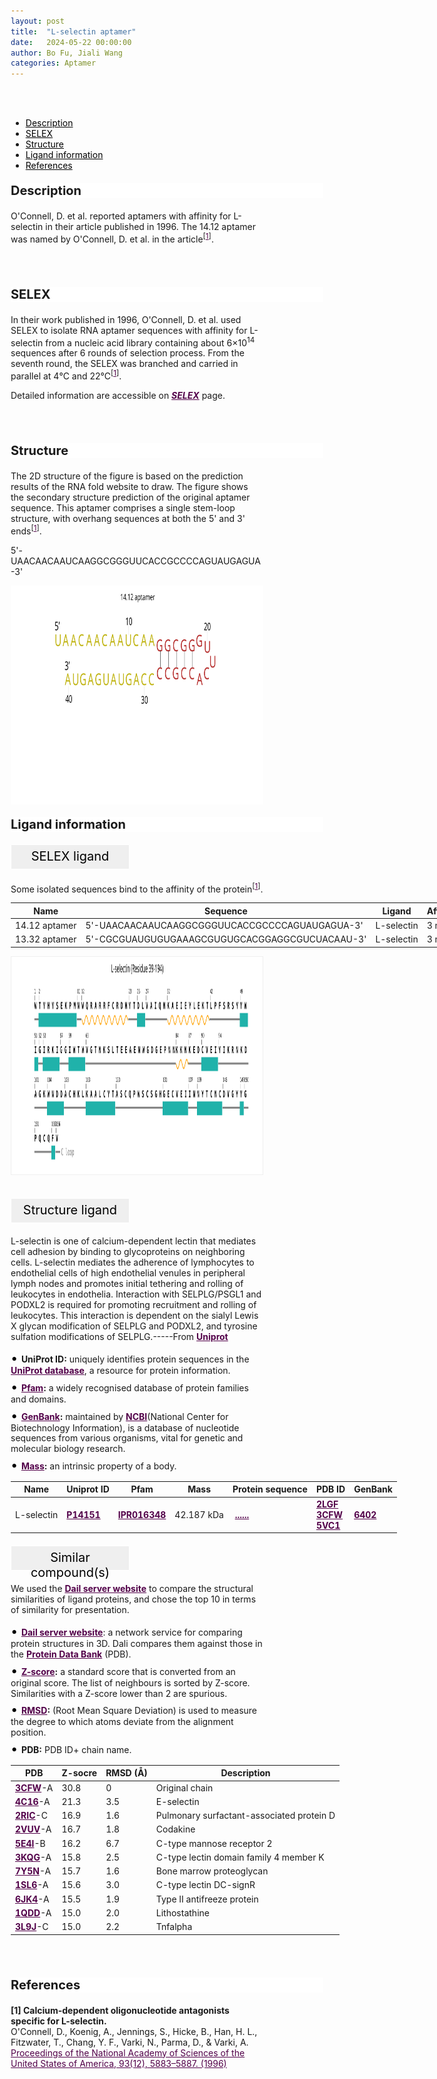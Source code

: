 ```yaml
---
layout: post
title:  "L-selectin aptamer"
date:   2024-05-22 00:00:00
author: Bo Fu, Jiali Wang
categories: Aptamer
---
```

<html>
<head>
  <style>
    /* 按钮容器样式 */
    .button-container {
      display: flex;
      justify-content: left;
      align-items: center;
      height: 50px;
    }
    /* 按钮样式 */
    .button {
      display: block;
      padding: 10px;
      font-size:24px;
      margin-right: 10px;
      text-align: center;
      background-color: #ffffff;
      color: #520049;
      text-decoration: none;
      border: 1px solid #520049;
      border-radius: 5px;
    }
    /* 鼠标悬停样式 */
    .button:hover {
      background-color: #c9c5c5;
      cursor: pointer;
    }
    h1, .h1 {
    font-size: 30px;
}
  </style>
</head>
</html>

<html lang="zh-cn">
<head>
<meta charset="utf-8"> 
<style>
  .header_box {
    display: block;
    font-size: 20px;
    font-weight: bold;
    background-color: #ffffff;
    text-decoration: none;
    border-radius: 1px;
    width: 500px;
    border-width: 1px 1px 2px 1px;
    border-color: #ffffff #ffffff #ffffff #ffffff;
}
.blowheader_box{
    display: block;
      padding: 6px;
      font-size:20px;
      margin-right: 10px;
      text-align: center;
      background-color: #efefef;
      color: #000000;
      text-decoration: none;
      border: 1px solid #ffffff;
      border-radius: 1px;
      width:190px;
      height:40px;
  }
  .box_style{
    background: #ffffff;
  }
  blockquote {
  margin: 0 0 0px;
  }
  .dot-paragraph::before {
            content: "• "; /* 点号和空格 */
            color: black; /* 设置点号颜色 */
            font-size: 20px; /* 调整点号大小 */
        }
  .dot-paragraph {
            margin: 5px 0; /* 调整带有点的段落的上下外边距 */
            line-height: 1.2; /* 调整带有点的段落的行高 */
        }
  .sequence-container {
      position: relative;
      max-width: 100%;
      white-space: normal;
      overflow-wrap: break-word;
    }
    .sequence-text {
      display: inline-block;
      white-space: nowrap;
      max-width: 100%;
      overflow: hidden;
    }
    .show-more {
      display: inline-block;
      color: #520049;
      cursor: pointer;
      font-weight: bold;
      text-decoration: underline;
    }
    .full-sequence {
      display: none;
    }
    .sequence-container.expanded .sequence-text {
      display: none;
    }
    .sequence-container.expanded .full-sequence {
      display: inline;
    }
    .sequence-container.collapsed .sequence-text {
      white-space: normal;
      display: inline-block;
      max-width: 100%;
    }
    * {
              margin: 0;
              padding: 0;
              box-sizing: border-box;
          }
</style>
</head>
<br>
<br>

<div class="side-nav">
<ul>
    <div class="side-nav-item"><li><a href="#description" style="color: #000000;">Description</a></li></div>
    <div class="side-nav-item"><li><a href="#SELEX" style="color: #000000;">SELEX</a></li></div>
    <div class="side-nav-item"><li><a href="#Structure" style="color: #000000;">Structure</a></li></div>
    <div class="side-nav-item"><li><a href="#ligand-recognition" style="color: #000000;">Ligand information</a></li></div>
    <div class="side-nav-item"><li><a href="#references" style="color: #000000;">References</a></li></div>
    </ul>
</div>



<p class="header_box" id="description">Description</p>
<p>O'Connell, D. et al. reported aptamers with affinity for L-selectin in their article published in 1996. The 14.12 aptamer was named by O'Connell, D. et al. in the article<sup>[<a href="#ref1" style="color:#520049">1</a>]</sup>.<br></p>
<br>
<br>


<p class="header_box" id="SELEX">SELEX</p>
<p>In their work published in 1996, O'Connell, D. et al. used SELEX to isolate RNA aptamer sequences with affinity for L-selectin from a nucleic acid library containing about 6×10<sup>14</sup> sequences after 6 rounds of selection process. From the seventh round, the SELEX was branched and carried in parallel at 4℃ and 22℃<sup>[<a href="#ref1" style="color:#520049">1</a>]</sup>.</p>
<p>Detailed information are accessible on <a href="{{ site.url }}{{ site.baseurl }}/SELEX" target="_blank" style="color:#520049"><b><i>SELEX</i></b></a> page.</p>
<br>
<br>


<p class="header_box" id="Structure">Structure</p>
<p>The 2D structure of the figure is based on the prediction results of the RNA fold website to draw. The figure shows the secondary structure prediction of the original aptamer sequence. This aptamer comprises a single stem-loop structure, with overhang sequences at both the 5' and 3' ends<sup>[<a href="#ref1" style="color:#520049">1</a>]</sup>.</p>
<p>5'-UAACAACAAUCAAGGCGGGUUCACCGCCCCAGUAUGAGUA-3'</p>
<img src="/images/2D/14.12_aptamer_2D.svg" alt="drawing" style="width:800px;height:350px;display:block;margin:0 auto;border-radius:0;" class="img-responsive">
<div style="display: flex; justify-content: center;"></div>



<p class="header_box" id="ligand-recognition">Ligand information</p> 

<p class="blowheader_box">SELEX ligand</p>
<p>Some isolated sequences bind to the affinity of the protein<sup>[<a href="#ref1" style="color:#520049">1</a>]</sup>.</p>
<table class="table table-bordered" style="table-layout:fixed;width:1000px;margin-left:auto;margin-right:auto;" >
  <thead>
      <tr>
        <th onclick="sortTable(0)">Name</th>
        <th onclick="sortTable(1)">Sequence</th>
        <th onclick="sortTable(2)">Ligand</th>
        <th onclick="sortTable(3)">Affinity</th>
      </tr>
  </thead>
    <tbody>
      <tr>
        <td name="td0">14.12 aptamer</td>
        <td name="td1">5'-UAACAACAAUCAAGGCGGGUUCACCGCCCCAGUAUGAGUA-3'</td>
        <td name="td2">L-selectin</td>
        <td name="td3">3 nM</td>
      </tr>
      <tr>
        <td name="td0">13.32 aptamer</td>
        <td name="td1">5'-CGCGUAUGUGUGAAAGCGUGUGCACGGAGGCGUCUACAAU-3'</td>
        <td name="td2">L-selectin</td>
        <td name="td3">3 nM</td>
      </tr>
	  </tbody>
  </table>
<div style="display: flex; justify-content: center;"></div>
<img src="/images/SELEX_ligand/14.12_aptamer_SELEX_ligand.svg" alt="drawing" style="width:1000px;height:350px;border:solid 1px #efefef;display:block;margin:0 auto;border-radius:0;" class="img-responsive">
<div style="display: flex; justify-content: center;"></div>
<br>



<p class="blowheader_box">Structure ligand</p>
<p>L-selectin is one of calcium-dependent lectin that mediates cell adhesion by binding to glycoproteins on neighboring cells. L-selectin mediates the adherence of lymphocytes to endothelial cells of high endothelial venules in peripheral lymph nodes and promotes initial tethering and rolling of leukocytes in endothelia. Interaction with SELPLG/PSGL1 and PODXL2 is required for promoting recruitment and rolling of leukocytes. This interaction is dependent on the sialyl Lewis X glycan modification of SELPLG and PODXL2, and tyrosine sulfation modifications of SELPLG.-----From <a href="https://www.uniprot.org/uniprotkb/P14151/entry" target="_blank" style="color:#520049; text-decoration: underline;"><b>Uniprot</b></a></p>

<p class="dot-paragraph"><b>UniProt ID:</b> uniquely identifies protein sequences in the <a href="https://www.uniprot.org/" target="_blank" style="color:#520049; text-decoration: underline;"><b>UniProt database</b></a>, a resource for protein information.</p>
<p class="dot-paragraph"><b><a href="https://www.ebi.ac.uk/interpro/" target="_blank" style="color:#520049; text-decoration: underline;"><b>Pfam</b></a>:</b> a widely recognised database of protein families and domains.</p>
<p class="dot-paragraph"><b><a href="https://www.ncbi.nlm.nih.gov/genbank/" target="_blank" style="color:#520049; text-decoration: underline;"><b>GenBank</b></a>:</b> maintained by <a href="https://www.ncbi.nlm.nih.gov/" target="_blank" style="color:#520049; text-decoration: underline;"><b>NCBI</b></a>(National Center for Biotechnology Information), is a database of nucleotide sequences from various organisms, vital for genetic and molecular biology research.</p>
<p class="dot-paragraph"><b><a href="https://en.wikipedia.org/wiki/Mass" target="_blank" style="color:#520049; text-decoration: underline;"><b>Mass</b></a>:</b> an intrinsic property of a body.</p>

<table class="table table-bordered" style="table-layout:fixed;width:1000px;margin-left:auto;margin-right:auto;" >
  <thead>
      <tr>
        <th onclick="sortTable(0)">Name</th>
        <th onclick="sortTable(1)">Uniprot ID</th>
        <th onclick="sortTable(2)">Pfam</th>
        <th onclick="sortTable(3)">Mass</th>
        <th onclick="sortTable(4)">Protein sequence</th>
        <th onclick="sortTable(5)">PDB ID</th>
        <th onclick="sortTable(6)">GenBank</th>
      </tr>
  </thead>
    <tbody>
      <tr>
        <td name="td0">L-selectin</td>
        <td name="td1"><a href="https://www.uniprot.org/uniprotkb/P14151/entry" target="_blank" style="color:#520049"><b>P14151</b></a></td>
        <td name="td2"><a href="https://www.ebi.ac.uk/interpro/entry/InterPro/IPR016348/" target="_blank" style="color:#520049"><b>IPR016348</b></a></td>
        <td name="td3">42.187 kDa</td>
        <td name="td4">
        <div class="sequence-container">
          <span class="sequence-text"></span>
          <span class="show-more" onclick="toggleSequence(event)">......</span>
          <span class="full-sequence">MIFPWKCQSTQRDLWNIFKLWGWTMLCCDFLAHHGTDCWTYHYSEKPMNWQRARRFCRDNYTDLVAIQNKAEIEYLEKTLPFSRSYYWIGIRKIGGIWTWVGTNKSLTEEAENWGDGEPNNKKNKEDCVEIYIKRNKDAGKWNDDACHKLKAALCYTASCQPWSCSGHGECVEIINNYTCNCDVGYYGPQCQFVIQCEPLEAPELGTMDCTHPLGNFSFSSQCAFSCSEGTNLTGIEETTCGPFGNWSSPEPTCQVIQCEPLSAPDLGIMNCSHPLASFSFTSACTFICSEGTELIGKKKTICESSGIWSNPSPICQKLDKSFSMIKEGDYNPLFIPVAVMVTAFSGLAFIIWLARRLKKGKKSKRSMNDPY</span>
        </div>
        </td>
        <td name="td5">
        <a href="https://www.rcsb.org/structure/2LGF" target="_blank" style="color:#520049"><b>2LGF</b></a><br>
        <a href="https://www.rcsb.org/structure/3CFW" target="_blank" style="color:#520049"><b>3CFW</b></a><br>
        <a href="https://www.rcsb.org/structure/5VC1" target="_blank" style="color:#520049"><b>5VC1</b></a>
        </td>
        <td name="td6"><a href="https://www.ncbi.nlm.nih.gov/gene/6402" target="_blank" style="color:#520049"><b>6402</b></a></td>
      </tr>
	  </tbody>
  </table>


<p class="blowheader_box">Similar compound(s)</p>                    
<p>We used the <a href="http://ekhidna2.biocenter.helsinki.fi/dali/#:~:text=The%20Dali%20server%20is%20a%20network%20service%20for%20comparing%20protein" target="_blank" style="color:#520049; text-decoration: underline;"><b>Dail server website</b></a> to compare the structural similarities of ligand proteins, and chose the top 10 in terms of similarity for presentation.</p>

<p class="dot-paragraph"><a href="http://ekhidna2.biocenter.helsinki.fi/dali/#:~:text=The%20Dali%20server%20is%20a%20network%20service%20for%20comparing%20protein" target="_blank" style="color:#520049; text-decoration: underline;"><b>Dail server website</b></a>: a network service for comparing protein structures in 3D. Dali compares them against those in the <a href="https://www.rcsb.org/" target="_blank" style="color:#520049; text-decoration: underline;"><b>Protein Data Bank</b></a> (PDB).</p>
<p class="dot-paragraph"><b><a href="https://en.wikipedia.org/wiki/Standard_score" target="_blank" style="color:#520049; text-decoration: underline;"><b>Z-score</b></a>:</b> a standard score that is converted from an original score. The list of neighbours is sorted by Z-score. Similarities with a Z-score lower than 2 are spurious.</p>
<p class="dot-paragraph"><b><a href="https://en.wikipedia.org/wiki/Root_mean_square_deviation" target="_blank" style="color:#520049; text-decoration: underline;"><b>RMSD</b></a>:</b> (Root Mean Square Deviation) is used to measure the degree to which atoms deviate from the alignment position.</p>
<p class="dot-paragraph"><b>PDB:</b> PDB ID+ chain name.</p>

<table class="table table-bordered" style="table-layout:fixed;width:1000px;margin-left:auto;margin-right:auto;">
      <thead>
      <tr>
        <th onclick="sortTable(0)">PDB</th>
        <th onclick="sortTable(1)">Z-socre</th>
        <th onclick="sortTable(2)">RMSD (Å)</th>
        <th onclick="sortTable(3)">Description</th>
      </tr>
      </thead>
    <tbody>
      <tr>
      <td name="td0"><a href="https://www.rcsb.org/structure/3CFW" target="_blank" style="color:#520049"><b>3CFW</b></a>-A</td>
      <td name="td1">30.8</td>
      <td name="td2">0</td>
      <td name="td3">Original chain</td>
    </tr>
      <tr>
      <td name="td0"><a href="https://www.rcsb.org/structure/4C16" target="_blank" style="color:#520049"><b>4C16</b></a>-A</td>
      <td name="td1">21.3</td>
      <td name="td2">3.5</td>
      <td name="td3">E-selectin</td>
    </tr>
     <tr>
      <td name="td0"><a href="https://www.rcsb.org/structure/2RIC" target="_blank" style="color:#520049"><b>2RIC</b></a>-C</td>
      <td name="td1">16.9</td>
      <td name="td2">1.6</td>
      <td name="td3">Pulmonary surfactant-associated protein D</td>
    </tr>
     <tr>
      <td name="td0"><a href="https://www.rcsb.org/structure/2VUV" target="_blank" style="color:#520049"><b>2VUV</b></a>-A</td>
      <td name="td1">16.7</td>
      <td name="td2">1.8</td>
      <td name="td3">Codakine</td>
    </tr>
     <tr>
      <td name="td0"><a href="https://www.rcsb.org/structure/5E4l" target="_blank" style="color:#520049"><b>5E4l</b></a>-B</td>
      <td name="td1">16.2</td>
      <td name="td2">6.7</td>
      <td name="td3">C-type mannose receptor 2</td>
    </tr>
     <tr>
      <td name="td0"><a href="https://www.rcsb.org/structure/3KQG" target="_blank" style="color:#520049"><b>3KQG</b></a>-A</td>
      <td name="td1">15.8</td>
      <td name="td2">2.5</td>
      <td name="td3">C-type lectin domain family 4 member K</td>
    </tr>
     <tr>
      <td name="td0"><a href="https://www.rcsb.org/structure/7Y5N" target="_blank" style="color:#520049"><b>7Y5N</b></a>-A</td>
      <td name="td1">15.7</td>
      <td name="td2">1.6</td>
      <td name="td3">Bone marrow proteoglycan</td>
    </tr>
     <tr>
      <td name="td0"><a href="https://www.rcsb.org/structure/1SL6" target="_blank" style="color:#520049"><b>1SL6</b></a>-A</td>
      <td name="td1">15.6</td>
      <td name="td2">3.0</td>
      <td name="td3">C-type lectin DC-signR</td>
    </tr>
     <tr>
      <td name="td0"><a href="https://www.rcsb.org/structure/6JK4" target="_blank" style="color:#520049"><b>6JK4</b></a>-A</td>
      <td name="td1">15.5</td>
      <td name="td2">1.9</td>
      <td name="td3">Type II antifreeze protein</td>
    </tr>
     <tr>
      <td name="td0"><a href="https://www.rcsb.org/structure/1QDD" target="_blank" style="color:#520049"><b>1QDD</b></a>-A</td>
      <td name="td1">15.0</td>
      <td name="td2">2.0</td>
      <td name="td3">Lithostathine</td>
    </tr>
     <tr>
      <td name="td0"><a href="https://www.rcsb.org/structure/3L9J" target="_blank" style="color:#520049"><b>3L9J</b></a>-C</td>
      <td name="td1">15.0</td>
      <td name="td2">2.2</td>
      <td name="td3">Tnfalpha</td>
    </tr>
    </tbody>
  </table>
<br>
<br>
                 
<p class="header_box" id="references">References</p>
                
<a id="ref1"></a><font><strong>[1] Calcium-dependent oligonucleotide antagonists specific for L-selectin.</strong></font><br />
O'Connell, D., Koenig, A., Jennings, S., Hicke, B., Han, H. L., Fitzwater, T., Chang, Y. F., Varki, N., Parma, D., & Varki, A.<br />
<a href="https://pubmed.ncbi.nlm.nih.gov/8650187/" target="_blank" style="color:#520049">Proceedings of the National Academy of Sciences of the United States of America, 93(12), 5883–5887. (1996)</a>
<br/>


<script>
    function toggleSequence(event) {
      const container = event.target.closest('.sequence-container');
      container.classList.toggle('expanded');
      const showMoreText = container.querySelector('.show-more');
      
      // 展开后按钮文本变化
      if (container.classList.contains('expanded')) {
        showMoreText.textContent = '...';  // 展开后显示 "..."
      } else {
        showMoreText.textContent = '......';  // 收起后显示 "......"
      }
    }

    // 页面加载时，限制序列文本为50个字符
    window.addEventListener('load', function() {
      const sequenceContainers = document.querySelectorAll('.sequence-container');
      sequenceContainers.forEach(container => {
        const fullSeqText = container.querySelector('.full-sequence').textContent;
        const truncatedText = fullSeqText.slice(0, 50);  // 只显示前50个字符
        container.querySelector('.sequence-text').textContent = truncatedText;
      });
    });
  </script>